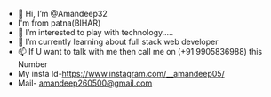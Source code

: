 - 👋 Hi, I’m @Amandeep32
-    I'm from patna(BIHAR)
- 👀 I’m interested to play with technology.....
- 🌱 I’m currently learning about full stack web developer
- 📫 If U want to talk with me then call me on (+91 9905836988) this Number
- My insta Id-https://www.instagram.com/__amandeep05/
- Mail- amandeep260500@gmail.com

<!---
Amandeep32/Amandeep32 is a ✨ special ✨ repository because its `README.md` (this file) appears on your GitHub profile.
You can click the Preview link to take a look at your changes.
--->
